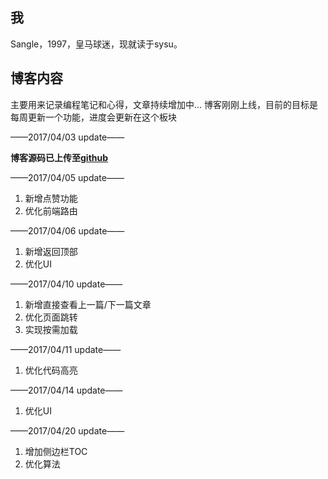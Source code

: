 ## 我

Sangle，1997，皇马球迷，现就读于sysu。

## 博客内容

主要用来记录编程笔记和心得，文章持续增加中...
博客刚刚上线，目前的目标是每周更新一个功能，进度会更新在这个板块

——2017/04/03 update——

**博客源码已上传至[github](https://github.com/sangle7/blog)**

——2017/04/05 update——

1. 新增点赞功能
2. 优化前端路由

——2017/04/06 update——

1. 新增返回顶部
2. 优化UI


——2017/04/10 update——

1. 新增直接查看上一篇/下一篇文章
2. 优化页面跳转
3. 实现按需加载


——2017/04/11 update——

1. 优化代码高亮

——2017/04/14 update——

1. 优化UI

——2017/04/20 update——

1. 增加侧边栏TOC
2. 优化算法